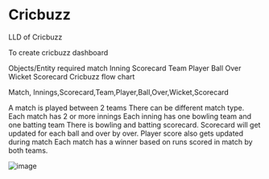 # Cricbuzz
LLD of Cricbuzz

To create cricbuzz dashboard

Objects/Entity required
 match
 Inning
 Scorecard
 Team
 Player
 Ball
 Over
 Wicket
 Scorecard
 Cricbuzz flow chart

Match, Innings,Scorecard,Team,Player,Ball,Over,Wicket,Scorecard



A match is played between 2 teams
There can be different match type.
Each match has 2 or more innings
Each inning has one bowling team and one batting team
There is bowling and batting scorecard.
Scorecard will get updated for each ball and over by over.
Player score also gets updated during match
Each match has a winner based on runs scored in match by both teams.

![image](https://github.com/user-attachments/assets/ccbe2959-f4be-4ce5-86f3-569a23bd59b5)
